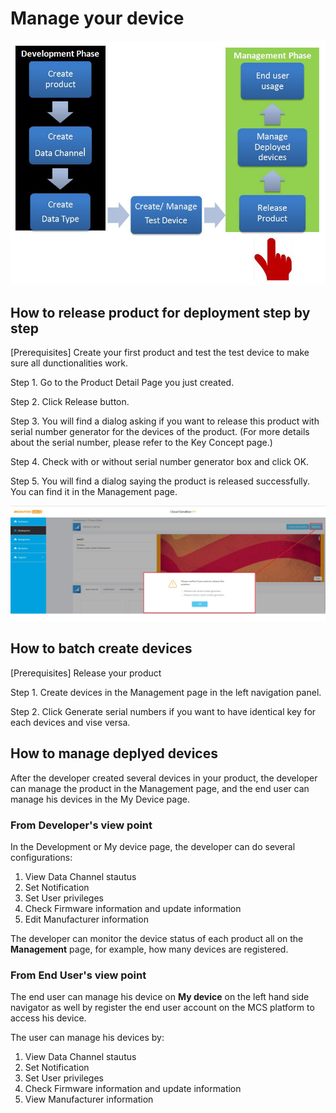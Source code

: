 # Manage your device

![](https://raw.githubusercontent.com/Mediatek-Cloud/MCS/master/graphics/ManageDevice.JPG)


## How to release product for deployment step by step

[Prerequisites] Create your first product and test the test device to make sure all dunctionalities work.

Step 1. Go to the Product Detail Page you just created.

Step 2. Click Release button.

Step 3. You will find a dialog asking if you want to release this product with serial number generator for the devices of the product. (For more details about the serial number, please refer to the Key Concept page.)

Step 4. Check with or without serial number generator box and click OK.

Step 5. You will find a dialog saying the product is released successfully. You can find it in the Management page.


![](https://raw.githubusercontent.com/Mediatek-Cloud/MCS/master/graphics/ReleaseProduct.JPG)


## How to batch create devices

[Prerequisites] Release your product

Step 1. Create devices in the Management page in the left navigation panel.

Step 2. Click Generate serial numbers if you want to have identical key for each devices and vise versa.



## How to manage deplyed devices

After the developer created several devices in your product, the developer can manage the product in the Management page, and the end user can manage his devices in the My Device page.


### From Developer's view point


In the Development or My device page, the developer can do several configurations:

1. View Data Channel stautus
2. Set Notification
3. Set User privileges
4. Check Firmware information and update information
5. Edit Manufacturer information

The developer can monitor the device status of each product all on the **Management** page, for example, how many devices are registered.


### From End User's view point

The end user can manage his device on **My device** on the left hand side navigator as well by register the end user account on the MCS platform to access his device.

The user can manage his devices by:

1. View Data Channel stautus
2. Set Notification
3. Set User privileges
4. Check Firmware information and update information
5. View Manufacturer information
